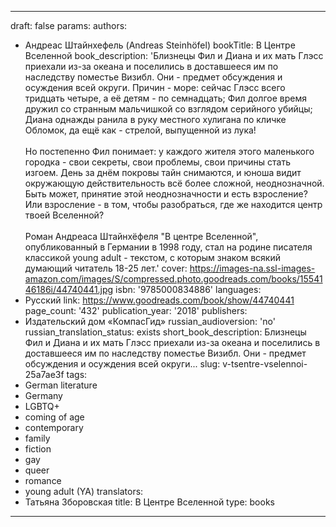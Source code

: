 ---
draft: false
params:
  authors:
  - Андреас Штайнхефель (Andreas Steinhöfel)
  bookTitle: В Центре Вселенной
  book_description: 'Близнецы Фил и Диана и их мать Глэсс приехали из-за океана и
    поселились в доставшееся им по наследству поместье Визибл. Они - предмет обсуждения
    и осуждения всей округи. Причин - море: сейчас Глэсс всего тридцать четыре, а
    её детям - по семнадцать; Фил долгое время дружил со странным мальчишкой со взглядом
    серийного убийцы; Диана однажды ранила в руку местного хулигана по кличке Обломок,
    да ещё как - стрелой, выпущенной из лука! <br /><br />Но постепенно Фил понимает:
    у каждого жителя этого маленького городка - свои секреты, свои проблемы, свои
    причины стать изгоем. День за днём покровы тайн снимаются, и юноша видит окружающую
    действительность всё более сложной, неоднозначной. Быть может, принятие этой неоднозначности
    и есть взросление? Или взросление - в том, чтобы разобраться, где же находится
    центр твоей Вселенной?<br /><br />Роман Андреаса Штайнхёфеля "В центре Вселенной",
    опубликованный в Германии в 1998 году, стал на родине писателя классикой young
    adult - текстом, с которым знаком всякий думающий читатель 18-25 лет.'
  cover: https://images-na.ssl-images-amazon.com/images/S/compressed.photo.goodreads.com/books/1554146186i/44740441.jpg
  isbn: '9785000834886'
  languages:
  - Русский
  link: https://www.goodreads.com/book/show/44740441
  page_count: '432'
  publication_year: '2018'
  publishers:
  - Издательский дом «КомпасГид»
  russian_audioversion: 'no'
  russian_translation_status: exists
  short_book_description: Близнецы Фил и Диана и их мать Глэсс приехали из-за океана
    и поселились в доставшееся им по наследству поместье Визибл. Они - предмет обсуждения
    и осуждения всей округи...
  slug: v-tsentre-vselennoi-25a7ae3f
  tags:
  - German literature
  - Germany
  - LGBTQ+
  - coming of age
  - contemporary
  - family
  - fiction
  - gay
  - queer
  - romance
  - young adult (YA)
  translators:
  - Татьяна Зборовская
title: В Центре Вселенной
type: books
------
